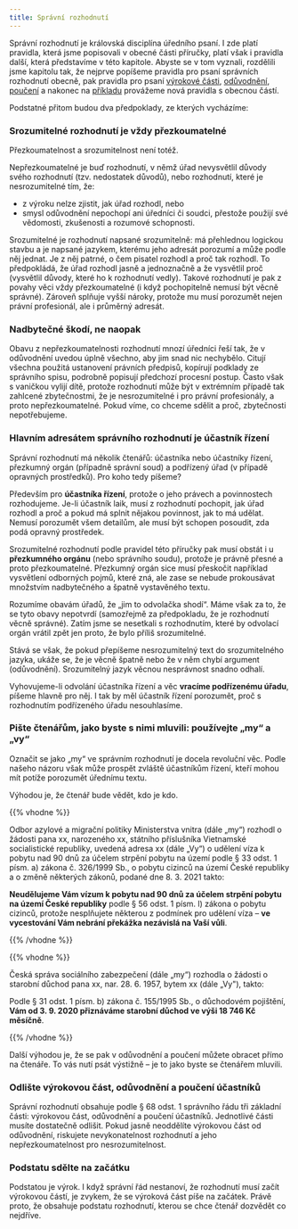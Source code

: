 ```yaml
---
title: Správní rozhodnutí
---
```

Správní rozhodnutí je královská disciplína úředního psaní. I zde platí pravidla, která jsme popisovali v obecné části příručky, platí však i pravidla další, která představíme v této kapitole. Abyste se v tom vyznali, rozdělili jsme kapitolu tak, že nejprve popíšeme pravidla pro psaní správních rozhodnutí obecně, pak pravidla pro psaní [výrokové části](https://www.ochrance.cz/srozumitelne/vyrokova_cast_napiste_o_kterych_pravech_a_povinnostech_ucastniku_jste_rozhodovali_a_jak_jste_rozhodli/), [odůvodnění](https://www.ochrance.cz/srozumitelne/oduvodneni_vysvetlete_proc_jste_rozhodli_prave_takto/), [poučení](https://www.ochrance.cz/srozumitelne/pouceni_vysvetlete_adresatovi_co_muze_delat/) a nakonec na [příkladu](https://www.ochrance.cz/srozumitelne/priklad_v_nemz_uplatnime_pravidla_teto_kapitoly_i_obecne_casti_prirucky/) provážeme nová pravidla s obecnou částí.

Podstatné přitom budou dva předpoklady, ze kterých vycházíme:

### Srozumitelné rozhodnutí je vždy přezkoumatelné

Přezkoumatelnost a srozumitelnost není totéž.

Nepřezkoumatelné je buď rozhodnutí, v němž úřad nevysvětlil důvody svého rozhodnutí (tzv. nedostatek důvodů), nebo rozhodnutí, které je nesrozumitelné tím, že:

* z výroku nelze zjistit, jak úřad rozhodl, nebo
* smysl odůvodnění nepochopí ani úředníci či soudci, přestože použijí své vědomosti, zkušenosti a rozumové schopnosti.

Srozumitelné je rozhodnutí napsané srozumitelně: má přehlednou logickou stavbu a je napsané jazykem, kterému jeho adresát porozumí a může podle něj jednat. Je z něj patrné, o čem pisatel rozhodl a proč tak rozhodl. To předpokládá, že úřad rozhodl jasně a jednoznačně a že vysvětlil proč (vysvětlil důvody, které ho k rozhodnutí vedly). Takové rozhodnutí je pak z povahy věci vždy přezkoumatelné (i když pochopitelně nemusí být věcně správné). Zároveň splňuje vyšší nároky, protože mu musí porozumět nejen právní profesionál, ale i průměrný adresát.

### Nadbytečné škodí, ne naopak

Obavu z nepřezkoumatelnosti rozhodnutí mnozí úředníci řeší tak, že v odůvodnění uvedou úplně všechno, aby jim snad nic nechybělo. Citují všechna použitá ustanovení právních předpisů, kopírují podklady ze správního spisu, podrobně popisují předchozí procesní postup. Často však s vaničkou vylijí dítě, protože rozhodnutí může být v extrémním případě tak zahlcené zbytečnostmi, že je nesrozumitelné i pro právní profesionály, a proto nepřezkoumatelné. Pokud víme, co chceme sdělit a proč, zbytečnosti nepotřebujeme.

### Hlavním adresátem správního rozhodnutí je účastník řízení

Správní rozhodnutí má několik čtenářů: účastníka nebo účastníky řízení, přezkumný orgán (případně správní soud) a podřízený úřad (v případě opravných prostředků). Pro koho tedy píšeme?

Především pro **účastníka řízení**, protože o jeho právech a povinnostech rozhodujeme. Je-li účastník laik, musí z rozhodnutí pochopit, jak úřad rozhodl a proč a pokud má splnit nějakou povinnost, jak to má udělat. Nemusí porozumět všem detailům, ale musí být schopen posoudit, zda podá opravný prostředek.

Srozumitelné rozhodnutí podle pravidel této příručky pak musí obstát i u **přezkumného orgánu** (nebo správního soudu), protože je právně přesné a proto přezkoumatelné. Přezkumný orgán sice musí přeskočit například vysvětlení odborných pojmů, které zná, ale zase se nebude prokousávat množstvím nadbytečného a špatně vystavěného textu.

Rozumíme obavám úřadů, že „jim to odvolačka shodí“. Máme však za to, že se tyto obavy nepotvrdí (samozřejmě za předpokladu, že je rozhodnutí věcně správné). Zatím jsme se nesetkali s rozhodnutím, které by odvolací orgán vrátil zpět jen proto, že bylo příliš srozumitelné.

Stává se však, že pokud přepíšeme nesrozumitelný text do srozumitelného jazyka, ukáže se, že je věcně špatně nebo že v něm chybí argument (odůvodnění). Srozumitelný jazyk věcnou nesprávnost snadno odhalí.

Vyhovujeme-li odvolání účastníka řízení a věc **vracíme podřízenému úřadu**, píšeme hlavně pro něj. I tak by měl účastník řízení porozumět, proč s rozhodnutím podřízeného úřadu nesouhlasíme.

### Pište čtenářům, jako byste s nimi mluvili: používejte „my“ a „vy“

Označit se jako „my“ ve správním rozhodnutí je docela revoluční věc. Podle našeho názoru však může prospět zvláště účastníkům řízení, kteří mohou mít potíže porozumět úřednímu textu.

Výhodou je, že čtenář bude vědět, kdo je kdo.

{{% vhodne %}}

Odbor azylové a migrační politiky Ministerstva vnitra (dále „my“) rozhodl o žádosti pana xx, narozeného xx, státního příslušníka Vietnamské socialistické republiky, uvedená adresa xx (dále „Vy“) o udělení víza k pobytu nad 90 dnů za účelem strpění pobytu na území podle § 33 odst. 1 písm. a) zákona č. 326/1999 Sb., o pobytu cizinců na území České republiky a o změně některých zákonů, podané dne 8. 3. 2021 takto:

**Neudělujeme Vám vízum k pobytu nad 90 dnů za účelem strpění pobytu na území České republiky** podle § 56 odst. 1 písm. l) zákona o pobytu cizinců, protože nesplňujete některou z podmínek pro udělení víza – **ve vycestování Vám nebrání překážka nezávislá na Vaší vůli**.

{{% /vhodne %}}

{{% vhodne %}}

Česká správa sociálního zabezpečení (dále „my“) rozhodla o žádosti o starobní důchod pana xx, nar. 28. 6. 1957, bytem xx (dále „Vy"), takto:

Podle § 31 odst. 1 písm. b) zákona č. 155/1995 Sb., o důchodovém pojištění, **Vám od 3. 9. 2020 přiznáváme starobní důchod ve výši 18 746 Kč měsíčně**.

{{% /vhodne %}}

Další výhodou je, že se pak v odůvodnění a poučení můžete obracet přímo na čtenáře. To vás nutí psát výstižně – je to jako byste se čtenářem mluvili.

### Odlište výrokovou část, odůvodnění a poučení účastníků

Správní rozhodnutí obsahuje podle § 68 odst. 1 správního řádu tři základní části: výrokovou část, odůvodnění a poučení účastníků. Jednotlivé části musíte dostatečně odlišit. Pokud jasně neoddělíte výrokovou část od odůvodnění, riskujete nevykonatelnost rozhodnutí a jeho nepřezkoumatelnost pro nesrozumitelnost.

### Podstatu sdělte na začátku

Podstatou je výrok. I když správní řád nestanoví, že rozhodnutí musí začít výrokovou částí, je zvykem, že se výroková část píše na začátek. Právě proto, že obsahuje podstatu rozhodnutí, kterou se chce čtenář dozvědět co nejdříve.